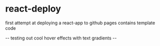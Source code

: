 # react-deploy

first attempt at deploying a react-app to github pages
contains template code

-- testing out cool hover effects with text gradients --
